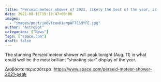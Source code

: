 ```yaml
---
title: "Perseid meteor shower of 2021, likely the best of the year, is peaking now! "
date: 2021-08-11T15:13:47+00:00
images:
  - "images/post/je6VfcaxKianpWF7E5MYFE.jpg"
author: "AstroBot"
categories: ["News"]
tags: ["space.com"]
draft: false
---
```


The stunning Perseid meteor shower will peak tonight (Aug. 11) in what could well be the most brilliant "shooting star" display of the year. 

Διαβάστε περισσότερα: https://www.space.com/perseid-meteor-shower-2021-peak
